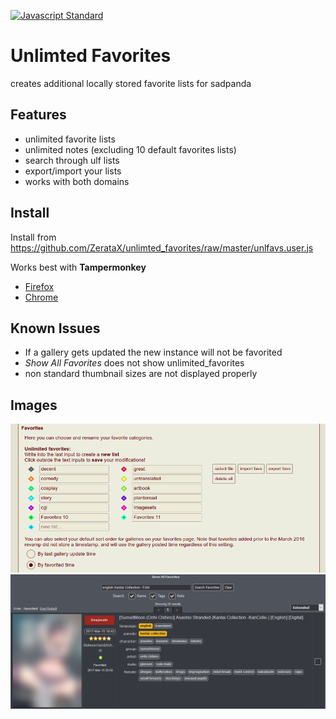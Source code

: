 [![Javascript Standard](https://img.shields.io/badge/code_style-standard-brightgreen.svg)](https://standardjs.com) <!-- markdownlint-disable MD041 -->

# Unlimted Favorites

creates additional locally stored favorite lists for sadpanda

## Features

- unlimited favorite lists
- unlimited notes (excluding 10 default favorites lists)
- search through ulf lists
- export/import your lists
- works with both domains

## Install

Install from https://github.com/ZerataX/unlimted_favorites/raw/master/unlfavs.user.js

Works best with **Tampermonkey**

- [Firefox](https://addons.mozilla.org/us/firefox/addon/tampermonkey/)
- [Chrome](https://chrome.google.com/webstore/detail/tampermonkey/dhdgffkkebhmkfjojejmpbldmpobfkfo)

## Known Issues

- If a gallery gets updated the new instance will not be favorited
- *Show All Favorites* does not show unlimited_favorites
- non standard thumbnail sizes are not displayed properly

## Images

![settings](./screenshots/settings.png)
![search](./screenshots/search.png)